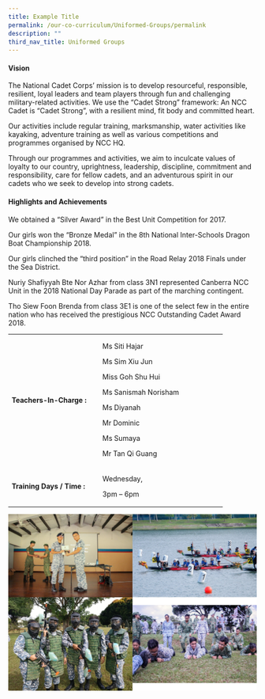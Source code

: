 ```yaml
---
title: Example Title
permalink: /our-co-curriculum/Uniformed-Groups/permalink
description: ""
third_nav_title: Uniformed Groups
---
```

<h4><strong>Vision</strong></h4>
<p>The National Cadet Corps&rsquo; mission is to develop resourceful, responsible, resilient, loyal leaders and team players through fun and challenging military-related activities. We use the &ldquo;Cadet Strong&rdquo; framework: An NCC Cadet is &ldquo;Cadet Strong&rdquo;, with a resilient mind, fit body and committed heart.</p>
<p>Our activities include regular training, marksmanship, water activities like kayaking, adventure training as well as various competitions and programmes organised by NCC HQ.</p>
<p>Through our programmes and activities, we aim to inculcate values of loyalty to our country, uprightness, leadership, discipline, commitment and responsibility, care for fellow cadets, and an&nbsp;adventurous spirit in our cadets who we seek to develop into strong cadets.</p>
<h4><strong>Highlights and Achievements</strong></h4>
<p>We obtained a &ldquo;Silver Award&rdquo; in the Best Unit Competition for 2017.</p>
<p>Our girls won the &ldquo;Bronze Medal&rdquo; in the 8th National Inter-Schools Dragon Boat Championship 2018.</p>
<p>Our girls clinched the &ldquo;third position&rdquo; in the Road Relay 2018 Finals under the Sea District.</p>
<p>Nuriy Shafiyyah Bte Nor Azhar from class 3N1 represented Canberra NCC Unit in the 2018 National Day Parade as part of the marching contingent.</p>
<p>Tho Siew Foon Brenda from class 3E1 is one of the select few in the entire nation who has received the prestigious NCC Outstanding Cadet Award 2018.</p>
<table border="0" cellpadding="10">
<tbody>
<tr>
<td width="170">
<p><strong>Teachers-In-Charge :</strong></p>
</td>
<td width="237">
<p>Ms Siti Hajar</p>
<p>Ms Sim Xiu Jun</p>
<p>Miss Goh Shu Hui</p>
<p>Ms Sanismah Norisham</p>
<p>Ms Diyanah</p>
<p>Mr Dominic</p>
<p>Ms Sumaya</p>
<p>Mr Tan Qi Guang</p>
</td>
</tr>
<tr>
<td>
<p><strong>Training Days / Time :</strong></p>
</td>
<td>
<p>Wednesday,</p>
<p>3pm &ndash; 6pm</p>
</td>
</tr>
</tbody>
</table>

![](/images/nccsea.jpg)
